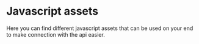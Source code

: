 # Javascript assets
Here you can find different javascript assets that can be used on your end to make connection with the api easier.